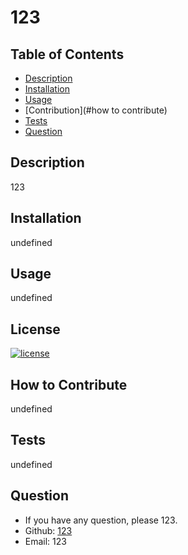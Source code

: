 # 123
  
## Table of Contents 
- [Description](#description)
- [Installation](#installation)
- [Usage](#usage)
- [Contribution](#how to contribute)
- [Tests](#tests)
- [Question](#question)

## Description
123

## Installation
undefined

## Usage
undefined

## License
[![license](https://img.shields.io/badge/license-MIT-blue)](https://shields.io)

## How to Contribute
undefined

## Tests
undefined

## Question
- If you have any question, please 123.
- Github: [123](https://github.com/123)
- Email: 123 
